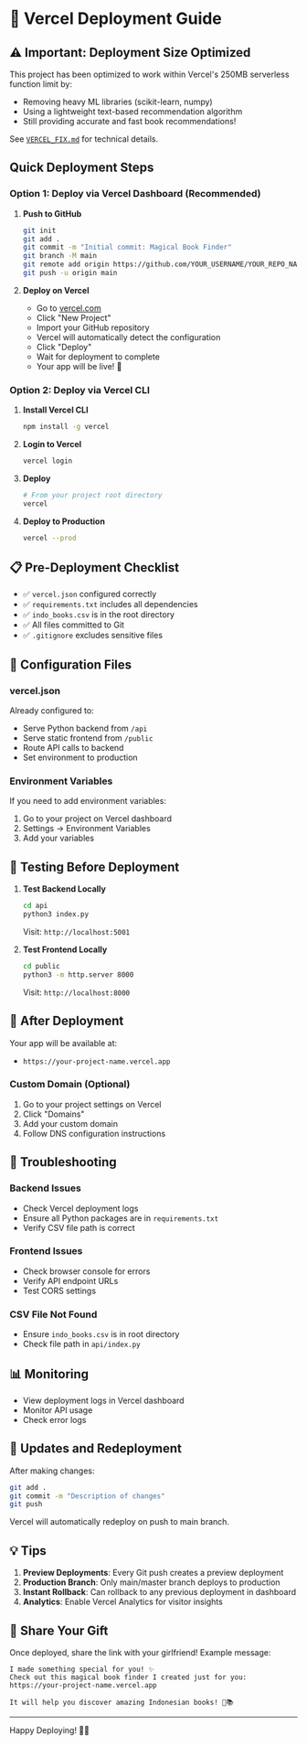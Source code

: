 # 🚀 Vercel Deployment Guide

## ⚠️ Important: Deployment Size Optimized

This project has been optimized to work within Vercel's 250MB serverless function limit by:
- Removing heavy ML libraries (scikit-learn, numpy)
- Using a lightweight text-based recommendation algorithm
- Still providing accurate and fast book recommendations!

See [`VERCEL_FIX.md`](VERCEL_FIX.md) for technical details.

## Quick Deployment Steps

### Option 1: Deploy via Vercel Dashboard (Recommended)

1. **Push to GitHub**
   ```bash
   git init
   git add .
   git commit -m "Initial commit: Magical Book Finder"
   git branch -M main
   git remote add origin https://github.com/YOUR_USERNAME/YOUR_REPO_NAME.git
   git push -u origin main
   ```

2. **Deploy on Vercel**
   - Go to [vercel.com](https://vercel.com)
   - Click "New Project"
   - Import your GitHub repository
   - Vercel will automatically detect the configuration
   - Click "Deploy"
   - Wait for deployment to complete
   - Your app will be live! 🎉

### Option 2: Deploy via Vercel CLI

1. **Install Vercel CLI**
   ```bash
   npm install -g vercel
   ```

2. **Login to Vercel**
   ```bash
   vercel login
   ```

3. **Deploy**
   ```bash
   # From your project root directory
   vercel
   ```

4. **Deploy to Production**
   ```bash
   vercel --prod
   ```

## 📋 Pre-Deployment Checklist

- ✅ `vercel.json` configured correctly
- ✅ `requirements.txt` includes all dependencies
- ✅ `indo_books.csv` is in the root directory
- ✅ All files committed to Git
- ✅ `.gitignore` excludes sensitive files

## 🔧 Configuration Files

### vercel.json
Already configured to:
- Serve Python backend from `/api`
- Serve static frontend from `/public`
- Route API calls to backend
- Set environment to production

### Environment Variables
If you need to add environment variables:
1. Go to your project on Vercel dashboard
2. Settings → Environment Variables
3. Add your variables

## 🧪 Testing Before Deployment

1. **Test Backend Locally**
   ```bash
   cd api
   python3 index.py
   ```
   Visit: `http://localhost:5001`

2. **Test Frontend Locally**
   ```bash
   cd public
   python3 -m http.server 8000
   ```
   Visit: `http://localhost:8000`

## 📱 After Deployment

Your app will be available at:
- `https://your-project-name.vercel.app`

### Custom Domain (Optional)
1. Go to your project settings on Vercel
2. Click "Domains"
3. Add your custom domain
4. Follow DNS configuration instructions

## 🐛 Troubleshooting

### Backend Issues
- Check Vercel deployment logs
- Ensure all Python packages are in `requirements.txt`
- Verify CSV file path is correct

### Frontend Issues
- Check browser console for errors
- Verify API endpoint URLs
- Test CORS settings

### CSV File Not Found
- Ensure `indo_books.csv` is in root directory
- Check file path in `api/index.py`

## 📊 Monitoring

- View deployment logs in Vercel dashboard
- Monitor API usage
- Check error logs

## 🔄 Updates and Redeployment

After making changes:
```bash
git add .
git commit -m "Description of changes"
git push
```

Vercel will automatically redeploy on push to main branch.

## 💡 Tips

1. **Preview Deployments**: Every Git push creates a preview deployment
2. **Production Branch**: Only main/master branch deploys to production
3. **Instant Rollback**: Can rollback to any previous deployment in dashboard
4. **Analytics**: Enable Vercel Analytics for visitor insights

## 🎁 Share Your Gift

Once deployed, share the link with your girlfriend!
Example message:
```
I made something special for you! ✨
Check out this magical book finder I created just for you:
https://your-project-name.vercel.app

It will help you discover amazing Indonesian books! 💖📚
```

---

Happy Deploying! 🚀✨
